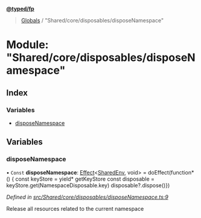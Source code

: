 **[@typed/fp](../README.md)**

> [Globals](../globals.md) / "Shared/core/disposables/disposeNamespace"

# Module: "Shared/core/disposables/disposeNamespace"

## Index

### Variables

* [disposeNamespace](_shared_core_disposables_disposenamespace_.md#disposenamespace)

## Variables

### disposeNamespace

• `Const` **disposeNamespace**: [Effect](_effect_effect_.effect.md)\<[SharedEnv](../interfaces/_shared_core_services_sharedenv_.sharedenv.md), void> = doEffect(function* () { const keyStore = yield* getKeyStore const disposable = keyStore.get(NamespaceDisposable.key) disposable?.dispose()})

*Defined in [src/Shared/core/disposables/disposeNamespace.ts:9](https://github.com/TylorS/typed-fp/blob/6ccb290/src/Shared/core/disposables/disposeNamespace.ts#L9)*

Release all resources related to the current namespace
